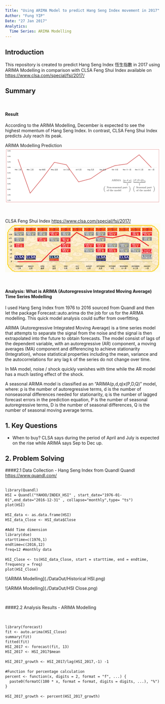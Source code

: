 ```yaml
---
Title: "Using ARIMA Model to predict Hang Seng Index movement in 2017"
Author: "Fung YIP"
Date: "27 Jan 2017"
Analytics: 
  Time Series: ARIMA Modelling
---
```



## Introduction
This repository is created to predict Hang Seng Index 恆生指數 in 2017 using ARIMA Modelling in comparison with CLSA Feng Shui Index available on <https://www.clsa.com/special/fsi/2017/>


## Summary

&nbsp; 

#### Result

According to the ARIMA Modelling, December is expected to see the highest momentum of Hang Seng Index. In contrast, CLSA Feng Shui Index predicts July reach its peak.


ARIMA Modelling Prediction
![ARIMA Modelling](./DataOut/ARIMA.png)

&nbsp; 

CLSA Feng Shui Index <https://www.clsa.com/special/fsi/2017/>
![CLSA Feng Shui Index](./DataOut/CLSA.png)

&nbsp; 


#### Analysis: What is ARIMA (Autoregressive Integrated Moving Average) Time Series Modelling

I used Hang Seng Index from 1976 to 2016 sourced from Quandl and then let the package Forecast::auto.arima do the job for us for the ARIMA modelling.
This quick model analysis could suffer from overfitting.
&nbsp;

ARIMA (Autoregressive Integrated Moving Average) is a time series model that attempts to separate the signal from the noise and the signal is then extrapolated into the future to obtain forecasts.
The model consist of lags of the dependent variable, with an autoregressive (AR) component, a moving averages (MA) component and differencing to achieve stationarity (Integration), whose statistical properties including the mean, variance and the autocorrelations for any lag k of the series do not change over time.

In MA model, noise / shock quickly vanishes with time while the AR model has a much lasting effect of the shock.

A seasonal ARIMA model is classified as an “ARIMA(p,d,q)x(P,D,Q)” model, where:
p is the number of autoregressive terms,
d is the number of nonseasonal differences needed for stationarity,
q is the number of lagged forecast errors in the prediction equation,
P is the number of seasonal autoregressive terms,
D is the number of seasonal differences,
Q is the number of seasonal moving average terms.


## 1. Key Questions

* When to buy?
CLSA says during the period of April and July is expected on the rise while ARIMA says Sep to Dec up.

## 2. Problem Solving

####2.1 Data Collection - Hang Seng Index from Quandl 
Quandl
<https://www.quandl.com/>


```{r Data Collection Hang Seng Index - Quandl , echo=TRUE, eval=FALSE, message=FALSE, warning=FALSE}

library(Quandl)
HSI = Quandl("YAHOO/INDEX_HSI" , start_date="1976-01-01",end_date="2016-12-31" , collapse="monthly",type= "ts")
plot(HSI)

HSI_data <- as.data.frame(HSI)
HSI_data_Close <- HSI_data$Close

#Add Time dimension
library(dse)
starttime=c(1976,1)
endtime=c(2016,12)
freq=12 #monthly data

HSI_Close <- ts(HSI_data_Close, start = starttime, end = endtime, frequency = freq)
plot(HSI_Close)

```

![ARIMA Modelling](./DataOut/Historical HSI.png)

![ARIMA Modelling](./DataOut/HSI Close.png)


&nbsp; 

####2.2 Analysis Results - ARIMA Modelling
```{r ARIMA Modelling , echo=TRUE, eval=FALSE, message=FALSE, warning=FALSE}


library(forecast)
fit <- auto.arima(HSI_Close)
summary(fit)
fitted(fit)
HSI_2017 <- forecast(fit, 13)
HSI_2017 <- HSI_2017$mean

HSI_2017_growth <- HSI_2017/lag(HSI_2017,-1) -1

#Function for percentage calculation 
percent <- function(x, digits = 2, format = "f", ...) {
  paste0(formatC(100 * x, format = format, digits = digits, ...), "%")
}

HSI_2017_growth <- percent(HSI_2017_growth)
```